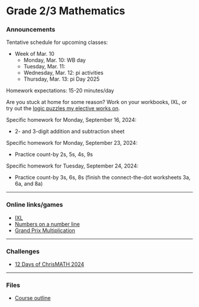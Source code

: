 # Grade 2/3 Mathematics

### Announcements


Tentative schedule for upcoming classes:

<!--
  * Week of Sep. 2
    * Tuesday, Sep. 3: First-day activities
    * Wednesday, Sep. 4: Assessments
    * Thursday, Sep. 5: Assessments
  * Week of Sep. 9
    * Monday, Sep. 9: Mental math, 2 and 3-digit addition and subtraction
    * Tuesday, Sep. 10: Estimation on a number line
    * Wednesday, Sep. 11: WB
    * Thursday, Sep. 12: Funday
  * Week of Sep. 16
    * Monday, Sep. 16: Count by 2s, 5s, 4s, 9s
    * Tuesday, Sep. 17: Early years numeracy screening assessments
    * Wednesday, Sep. 18: Early years numeracy screening assessments
    * Thursday, Sep. 19: Fun day
  * Week of Sep. 23
    * Monday, Sep. 23: Count by 3s, 6s, 8s
    * Tuesday, Sep. 24: Count by 7s
    * Wednesday, Sep. 25: WB day
    * Thursday, Sep. 26: WB day
  * Week of Sep. 30
    * Monday, Sep. 30: WB day
    * Tuesday, Oct. 1: Multiplication
    * Wednesday, Oct. 2: WB day
    * Thursday, Oct. 3: Fun day
  * Week of Oct. 7
    * Monday, Oct. 7: WB day
    * Tuesday, Oct. 8: Multiplication frenzy
    * Wednesday, Oct. 9: WB day
    * Thursday, Oct. 10: Fun day
  * Week of Oct. 14
    * Monday, Oct. 14: NO SCHOOL - Thanksgiving
    * Tuesday, Oct. 15: Measurement
    * Wednesday, Oct. 16: WB day
    * Thursday, Oct. 17: Fun day
  * Week of Oct. 21
    * Monday, Oct. 21: WB day
    * Tuesday, Oct. 22: Measurement (lengths around the classroom)
    * Wednesday, Oct. 23: WB day
    * Thursday, Oct. 24: Fun day
  * Week of Oct. 28
    * Monday, Oct. 28: WB day
    * Tuesday, Oct. 29: Measurement (mass/weight)
    * Wednesday, Oct. 30: WB day
    * Thursday, Oct. 31: Halloween
  * Week of Nov. 4
    * Monday, Nov. 4: WB day
    * Tuesday, Nov. 5: Measurement (volume)
    * Wednesday, Nov. 6: WB day
    * Thursday, Nov. 7: Early dismissal
  * Week of Nov. 18
    * Monday, Nov. 18: WB day
    * Tuesday, Nov. 19: Half-fraction snake
    * Wednesday, Nov. 20: WB day
    * Thursday, Nov. 21: Fun day
  * Week of Nov. 25
    * Monday, Nov. 25: WB day
    * Tuesday, Nov. 26: Unit fraction activity/craft
    * Wednesday, Nov. 27: WB day
    * Thursday, Nov. 28: Fun day
  * Week of Dec. 2
    * Monday, Dec. 2: WB day
    * Tuesday, Dec. 3: Comparing fractions
    * Wednesday, Dec. 4: Field trip - no class
    * Thursday, Dec. 5: Fun day
  * Week of Dec. 9
    * Monday, Dec. 9: WB day
    * Tuesday, Dec. 10: Equivalent fractions
    * Wednesday, Dec. 11: WB day
    * Thursday, Dec. 12: Fun day
  * Week of Dec. 16
    * Monday, Dec. 16: WB day
    * Tuesday, Dec. 17: Equivalent fractions
    * Wednesday, Dec. 18: WB day
    * Thursday, Dec. 19: Fun day
  * Week of Jan. 6
    * Monday, Jan. 6: WB day, introduction/review of lengths
    * Tuesday, Jan. 7: Measurement and scale diagram activity
    * Wednesday, Jan. 8: WB day
    * Thursday, Jan. 9: Fun day
  * Week of Jan. 13
    * Monday, Jan. 13: Jr dojo measurement
    * Tuesday, Jan. 14: Jr dojo measurement
    * Wednesday, Jan. 15: WB day
    * Thursday, Jan. 16: Fun day
  * Week of Jan. 20
    * Monday, Jan. 20: Early years assessment
    * Tuesday, Jan. 21: Stuffy measurement activity
    * Wednesday, Jan. 22: WB day
    * Thursday, Jan. 23: Fun day
  * Week of Jan. 27
    * Monday, Jan. 27: WB day
    * Tuesday, Jan. 28: Measurement challenge
    * Wednesday, Jan. 29: WB day
    * Thursday, Jan. 30: Fun day
  * Week of Feb. 3
    * Monday, Feb. 3: WB day
    * Tuesday, Feb. 4: Numbers on a number line
    * Wednesday, Feb. 5: WB day
    * Thursday, Feb. 6: Fun day
  * Week of Feb. 10
    * Monday, Feb. 10: WB day
    * Tuesday, Feb. 11: Time
    * Wednesday, Feb. 12: WB day
    * Thursday, Feb. 13: Fun day
  * Week of Feb. 24
    * Monday, Feb. 24: WB day
    * Tuesday, Feb. 25: Multiplication relay
    * Wednesday, Feb. 26: WB day
    * Thursday, Feb. 27: Fun day (blooket)
  * Week of Mar. 3
    * Monday, Mar. 3: WB day
    * Tuesday, Mar. 4: Multiplication
    * Wednesday, Mar. 5: WB day
    * Thursday, Mar. 6: Fun day
-->


  * Week of Mar. 10
    * Monday, Mar. 10: WB day
    * Tuesday, Mar. 11: 
    * Wednesday, Mar. 12: pi activities
    * Thursday, Mar. 13: pi Day 2025


Homework expectations: 15-20 minutes/day




Are you stuck at home for some reason? Work on your workbooks, IXL, or try out the <a href="https://vchan2.github.io/2020logicpuzzles.html">logic puzzles my elective works on</a>.

Specific homework for Monday, September 16, 2024:
  * 2- and 3-digit addition and subtraction sheet

Specific homework for Monday, September 23, 2024:
  * Practice count-by 2s, 5s, 4s, 9s

Specific homework for Tuesday, September 24, 2024:
  * Practice count-by 3s, 6s, 8s (finish the connect-the-dot worksheets 3a, 6a, and 8a)



<!--
Specific homework for Thursday, September 3, 2020:
  * Join the Schoology course.
  * Fill out the <a href="https://forms.gle/7Cr4h1FoWTxSz2TD8">update form</a>.
  * Sign the course outline, have your parents sign it, and bring it to class.
  * Finish your "biography sheet" with the 4 questions.
  * Have an answer to the question: "What is the purpose of learning math?"
-->



---

### Online links/games

  * <a href="https://ca.ixl.com/">IXL</a>
  * <a href="https://mathsframe.co.uk/en/resources/resource/37/placing-numbers-on-a-number-line">Numbers on a number line</a>
  * <a href="https://www.mathplayground.com/ASB_GrandPrixMultiplication.html">Grand Prix Multiplication</a>


<!--
  * <a href="https://www.mathsisfun.com/numbers/estimation-game.php">Estimation game</a>
  * <a href="https://vchan2.github.io/2023gr6/irrationality_of_sqrt2.pdf">Irrationality of sqrt(2)</a>
-->

<!--
* <a href="https://hex.frvr.com/">Hexagon line puzzle</a>
-->

<!--
* <a href="https://krazydad.com/play/starbattle/">krazydad Star Battle interactive</a>
* <a href="https://www.mathplayground.com/candy_challenge_game.html">Candy challenge</a>
* <a href="https://www.puzzle-tents.com/">Tents</a>
-->

<!--
* <a href="https://snap.berkeley.edu/snap/snap.html#present:Username=psafa&ProjectName=Numbers%20Game"> Measurement/estimation game </a>
* <a href="https://www.mathplayground.com/"> Math Playground </a> (In particular, <a href="https://www.mathplayground.com/index_prealgebra.html"> prealgebra games</a>)
* <a href="https://www.mathplayground.com/ASB_Index.html"> Math playground multiplayer games </a> - Compete against other players in a variety of games.
* <a href="https://www.playok.com/en/hex/#100"> Hex online </a> - Play against other people
* <a href="https://solveme.edc.org/mobiles/"> Mobile balance puzzles </a>
   * <a href="https://solveme.edc.org/mobiles/?mobiles=200662"> Dr. Vince's puzzle #1 </a> (Moderate)
   * <a href="https://solveme.edc.org/mobiles/?mobiles=201443"> Dr. Vince's puzzle #2 </a> (Hard)
   * <a href="https://solveme.edc.org/mobiles/?mobiles=201442"> Dr. Vince's puzzle #3 </a> (Ultra hard)
* <a href="http://www.euclidthegame.com/Tutorial/"> Euclid the game </a>
* <a href="https://www.geogebra.org/classic?lang=en"> Geogebra (classic) </a>
-->

---

### Challenges

* <a href="https://renertmath.github.io/Challenges/12Days2024.html">12 Days of ChrisMATH 2024</a>


<!--
* <a href="https://vchan2.github.io/Challenges/2023-24Winter_Break.pdf"> 2023-24 Winter Break challenges
* <a href="https://renertmath.github.io/Challenges/12Days2023.html">12 Days of ChrisMATH</a>
* <a href="https://renertmath.github.io/RenertMath-CelebrateMath/">CoSMOS 2020 Challenge</a> 
* <a href="https://vchan2.github.io/Challenges/10_2022_2023_digit_puzzle.pdf">Renert 10-year anniversary digit puzzle</a>
* <a href="https://vchan2.github.io/Challenges/mean_median_mode.pdf">Mean, median, mode challenge</a>
-->

<!--
* <a href="https://vchan2.github.io/Challenges/binary_prime_catacomb.pdf">Binary prime catacomb</a>
* <a href="https://vchan2.github.io/Challenges/2022_Hexadecimal_challenge.pdf">Hexadecimal challenge</a>
* <a href="https://renertmath.github.io/Challenges/12Days2022.html">12 Days of ChrisMATH</a>
* <a href="https://vchan2.github.io/Challenges/digit_puzzle_2023.pdf">2023 digit puzzle</a>: There will be up to 3 types of prizes:
   * Best score(s) in class
   * Exceptionally creative solution (rarely given out)
   * If your score beats my score for any digit
* <a href="https://vchan2.github.io/Challenges/digit_puzzle_2023_4dice.pdf">2023 4-dice puzzle</a>
* <a href="https://vchan2.github.io/pi/pi_2023.pdf">2023 &pi; Day puzzle</a>
-->

<!--
* <a href="https://vchan2.github.io/Challenges/Rainbow_Stones.pdf"> Rainbow stones </a>
* <a href="https://vchan2.github.io/Challenges/Boomerang_fractions.pdf"> Boomerang fractions </a>
* <a href="https://vchan2.github.io/Challenges/Fruit_puzzle.pdf"> Fruit algebra puzzle - over 95% of people cannot solve this! </a>
* <a href="https://vchan2.github.io/Challenges/2020-21Winter_Break.pdf"> Winter Break math challenges </a> (<a href="https://vchan2.github.io/Challenges/2020-21Winter_Break_winners.pdf">Results</a>)
* <a href="https://vchan2.github.io/Challenges/Cupid's_quiver.pdf"> Cupid's quiver </a>
* <a href="https://vchan2.github.io/Challenges/pi_digit_puzzle2021basic.pdf"> &pi; day 2021 challenge (basic version) </a>
* <a href="https://vchan2.github.io/Challenges/pi_digit_puzzle2021.pdf"> &pi; day 2021 challenge (advanced version) </a>
* <a href="https://vchan2.github.io/Challenges/2021-04-01_digit_puzzle.pdf"> 2021-04-01 challenge </a>
-->

---

### Files

* <a href="vchan2.github.io/2024gr23/Math_Gr2-3_Course_Outline_2024-2025.pdf"> Course outline </a>
